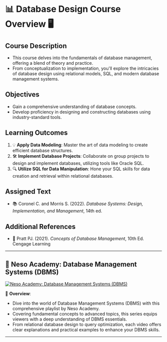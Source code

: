# 📊 Database Design Course Overview 🖥️

## Course Description
- This course delves into the fundamentals of database management, offering a blend of theory and practice.
- From conceptualization to implementation, you'll explore the intricacies of database design using relational models, SQL, and modern database management systems.

## Objectives
- Gain a comprehensive understanding of database concepts.
- Develop proficiency in designing and constructing databases using industry-standard tools.

## Learning Outcomes
1. 💡 **Apply Data Modeling**: Master the art of data modeling to create efficient database structures.
2. 🛠️ **Implement Database Projects**: Collaborate on group projects to design and implement databases, utilizing tools like Oracle SQL.
3. 🔍 **Utilize SQL for Data Manipulation**: Hone your SQL skills for data creation and retrieval within relational databases.

## Assigned Text
- 📚 Coronel C. and Morris S. (2022). *Database Systems: Design, Implementation, and Management*, 14th ed.

## Additional References
- 📖 Pratt PJ. (2021). *Concepts of Database Management*, 10th Ed. Cengage Learning

---

## 🎥 Neso Academy: Database Management Systems (DBMS)

[![Neso Academy: Database Management Systems (DBMS)](https://img.youtube.com/vi/playlist?list=PLBlnK6fEyqRiyryTrbKHX1Sh9luYI0dhX/0.jpg)](https://www.youtube.com/playlist?list=PLBlnK6fEyqRiyryTrbKHX1Sh9luYI0dhX)

📝 **Overview**: 
- Dive into the world of Database Management Systems (DBMS) with this comprehensive playlist by Neso Academy.
- Covering fundamental concepts to advanced topics, this series equips viewers with a deep understanding of DBMS essentials.
- From relational database design to query optimization, each video offers clear explanations and practical examples to enhance your DBMS skills.

---

